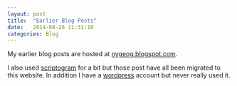 ```yaml
---
layout: post
title:  "Earlier Blog Posts"
date:   2014-08-26 11:31:10
categories: Blog 
---
```



My earlier blog posts are hosted at [nygeog.blogspot.com](http://nygeog.blogspot.com/).

I also used [scriptogram](http://scriptogr.am/nygeog) for a bit but those post have all been migrated to this website. In addition I have a [wordpress](http://nygeog.wordpress.com/) account but never really used it. 